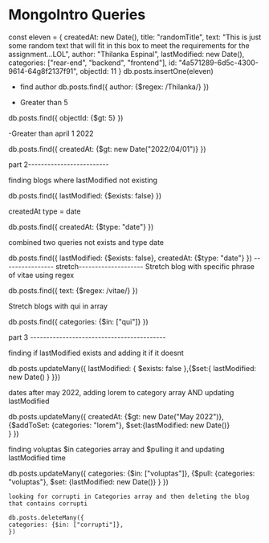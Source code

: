 # MongoIntro Queries
const eleven =	{
	 createdAt: new Date(),
	 title: "randomTitle",
	 text: "This is just some random text that will fit in this box to meet the requirements for the assignment...LOL",
	 author: "Thilanka Espinal",
	 lastModified: new Date(),
	 categories: ["rear-end", "backend", "frontend"],
	 id: "4a571289-6d5c-4300-9614-64g8f2137f91",
	 objectId: 11
	}
	db.posts.insertOne(eleven)


- find author 
    db.posts.find({
    author: {$regex: /Thilanka/}
})

- Greater than 5

db.posts.find({
    objectId: {$gt: 5}
})

-Greater than april 1 2022

db.posts.find({
    createdAt: {$gt: new Date("2022/04/01")}
})

part 2-------------------------

finding blogs where lastModified not existing

db.posts.find({
    lastModified: {$exists: false}
})

createdAt type = date

db.posts.find({
    createdAt: {$type: "date"}
})

combined two queries not exists and type date

db.posts.find({
    lastModified: {$exists: false},
    createdAt: {$type: "date"}
})
---------------- stretch--------------------
Stretch blog with specific phrase of vitae using regex

db.posts.find({
    text: {$regex: /vitae/}
})

Stretch blogs with qui in array

db.posts.find({
    categories: {$in: ["qui"]}
})


part 3 ------------------------------------------

finding if lastModified exists and adding it if it doesnt

db.posts.updateMany({
    lastModified: {
        $exists: false
    },{$set:{
        lastModified: new Date()
    }
}})

dates after may 2022, adding lorem to category array AND updating lastModified

db.posts.updateMany({
    createdAt: {$gt: new Date("May 2022")},
    {$addToSet: {categories: "lorem"},
        $set:{lastModified: new Date()}  
    }
})

finding voluptas $in categories array and $pulling it and updating lastModified time

db.posts.updateMany({
    categories: {$in: ["voluptas"]},
        {$pull: {categories: "voluptas"},
        $set: {lastModified: new Date()}
       }
    })

    looking for corrupti in Categories array and then deleting the blog that contains corrupti

    db.posts.deleteMany({
    categories: {$in: ["corrupti"]},
    })